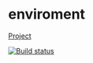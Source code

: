 # enviroment

[Project](https://lana2810.github.io/ahj-env/)

[![Build status](https://ci.appveyor.com/api/projects/status/mmgnn51t98oro1td/branch/master?svg=true)](https://ci.appveyor.com/project/lana2810/ahj-env/branch/master)
